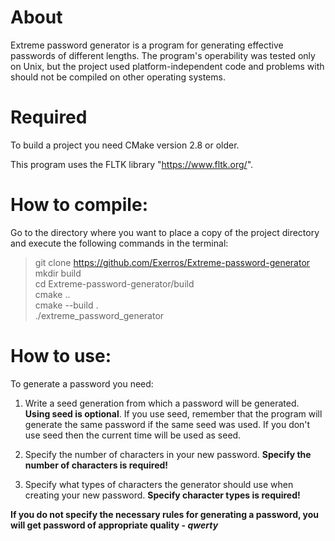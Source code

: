 # About
Extreme password generator is a program for generating effective passwords of
different lengths. The program's operability was tested only on Unix, but the
project used platform-independent code and problems with should not be compiled
on other operating systems.

# Required
To build a project you need CMake version 2.8 or older.

This program uses the FLTK library "https://www.fltk.org/".

# How to compile:
Go to the directory where you want to place a copy of the project directory and
execute the following commands in the terminal:
> git clone https://github.com/Exerros/Extreme-password-generator  
> mkdir build  
> cd Extreme-password-generator/build  
> cmake ..  
> cmake --build .  
> ./extreme_password_generator

# How to use:
To generate a password you need:
1. Write a seed generation from which a password will be generated. **Using 
seed is optional**. If you use seed, remember that the program will generate
the same password if the same seed was used. If you don't use seed then
the current time will be used as seed.

2. Specify the number of characters in your new password. **Specify the
number of characters is required!**

3. Specify what types of characters the generator should use when creating
your new password. **Specify character types is required!**


**If you do not specify the necessary rules for generating a password, you will
get password of appropriate quality - *qwerty***
